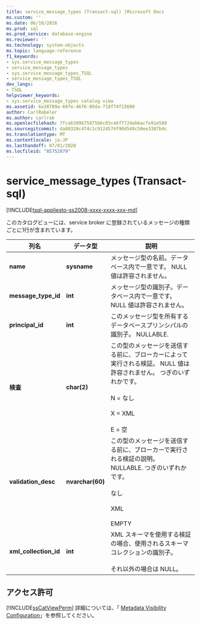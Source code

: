 ```yaml
---
title: service_message_types (Transact-sql) |Microsoft Docs
ms.custom: ''
ms.date: 06/10/2016
ms.prod: sql
ms.prod_service: database-engine
ms.reviewer: ''
ms.technology: system-objects
ms.topic: language-reference
f1_keywords:
- sys.service_message_types
- service_message_types
- sys.service_message_types_TSQL
- service_message_types_TSQL
dev_langs:
- TSQL
helpviewer_keywords:
- sys.service_message_types catalog view
ms.assetid: 6a38709a-60fe-46f6-89da-718f74f15600
author: CarlRabeler
ms.author: carlrab
ms.openlocfilehash: 7fca6309675975b6c03c46f7724eb6acfe91e580
ms.sourcegitcommit: da88320c474c1c9124574f90d549c50ee3387b4c
ms.translationtype: MT
ms.contentlocale: ja-JP
ms.lasthandoff: 07/01/2020
ms.locfileid: "85752879"
---
```

# <a name="sysservice_message_types-transact-sql"></a>service_message_types (Transact-sql)
[!INCLUDE[tsql-appliesto-ss2008-xxxx-xxxx-xxx-md](../../includes/applies-to-version/sqlserver.md)]

  このカタログビューには、service broker に登録されているメッセージの種類ごとに1行が含まれています。
  
|列名|データ型|説明|  
|-----------------|---------------|-----------------|  
|**name**|**sysname**|メッセージ型の名前。データベース内で一意です。 NULL 値は許容されません。|  
|**message_type_id**|**int**|メッセージ型の識別子。データベース内で一意です。 NULL 値は許容されません。|  
|**principal_id**|**int**|このメッセージ型を所有するデータベースプリンシパルの識別子。 NULLABLE.|  
|**検査**|**char(2)**|この型のメッセージを送信する前に、ブローカーによって実行される検証。 NULL 値は許容されません。 つぎのいずれかです。<br /><br /> N = なし<br /><br /> X = XML<br /><br /> E = 空|  
|**validation_desc**|**nvarchar(60)**|この型のメッセージを送信する前に、ブローカーで実行される検証の説明。 NULLABLE. つぎのいずれかです。<br /><br /> なし<br /><br /> XML<br /><br /> EMPTY|  
|**xml_collection_id**|**int**|XML スキーマを使用する検証の場合、使用されるスキーマ コレクションの識別子。<br /><br /> それ以外の場合は NULL。|  
  
## <a name="permissions"></a>アクセス許可  
 [!INCLUDE[ssCatViewPerm](../../includes/sscatviewperm-md.md)] 詳細については、「 [Metadata Visibility Configuration](../../relational-databases/security/metadata-visibility-configuration.md)」を参照してください。  
  
  
